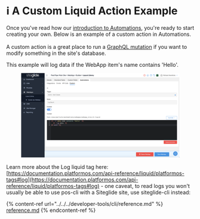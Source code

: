 # ℹ️ A Custom Liquid Action Example

Once you've read how our [introduction to Automations](../), you're ready to start creating your own. Below is an example of a custom action in Automations.\
\
A custom action is a great place to run a [GraphQL mutation](../../../developer-tools/graphql/tutorials/tutorial-9-using-mutations-to-create-new-records.md) if you want to modify something in the site's database.

This example will log data if the WebApp item's name contains 'Hello'.

<figure><img src="../../../.gitbook/assets/Siteglide-Automations-Custom-Example.png" alt=""><figcaption></figcaption></figure>



Learn more about the Log liquid tag here: [https://documentation.platformos.com/api-reference/liquid/platformos-tags#log](https://documentation.platformos.com/api-reference/liquid/platformos-tags#log) - one caveat, to read logs you won't usually be able to use pos-cli with a Siteglide site, use siteglide-cli instead:

{% content-ref url="../../../developer-tools/cli/reference.md" %}
[reference.md](../../../developer-tools/cli/reference.md)
{% endcontent-ref %}
